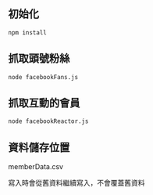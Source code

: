## 初始化

`npm install`

## 抓取頭號粉絲

`node facebookFans.js`

## 抓取互動的會員

`node facebookReactor.js`

## 資料儲存位置

memberData.csv

寫入時會從舊資料繼續寫入，不會覆蓋舊資料
